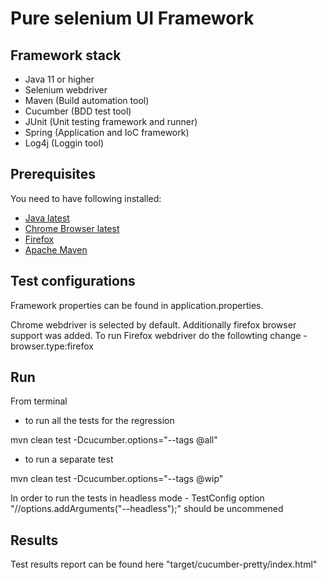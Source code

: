 # Pure selenium UI Framework

## Framework stack

* Java 11 or higher
* Selenium webdriver
* Maven (Build automation tool)
* Cucumber (BDD test tool)
* JUnit (Unit testing framework and runner)
* Spring (Application and IoC framework)
* Log4j (Loggin tool)

## Prerequisites
You need to have following installed:

* [Java latest](https://www.openlogic.com/openjdk-downloads)
* [Chrome Browser latest](https://www.google.com/chrome/)
* [Firefox](https://www.mozilla.org/en-US/firefox/new/)
* [Apache Maven](https://maven.apache.org/download.cgi)

## Test configurations
Framework properties can be found in application.properties.

Chrome webdriver is selected by default. Additionally firefox browser support was added.
To run Firefox webdriver do the followting change - browser.type:firefox 

## Run

From terminal
- to run all the tests for the regression

mvn clean test -Dcucumber.options="--tags @all"

- to run a separate test

mvn clean test -Dcucumber.options="--tags @wip"

In order to run the tests in headless mode - TestConfig option "//options.addArguments("--headless");" should be uncommened
 
 ## Results
 
 Test results report can be found here "target/cucumber-pretty/index.html" 

